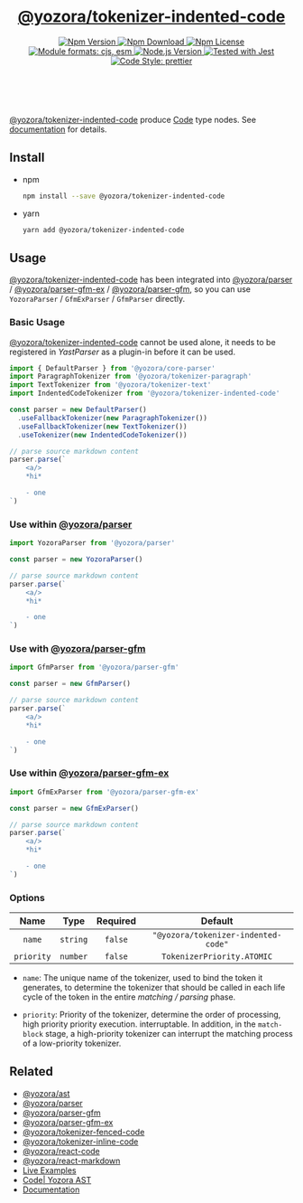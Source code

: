 <!-- :begin use tokenizer/banner -->

<header>
  <h1 align="center">
    <a href="https://github.com/yozorajs/yozora/tree/v2.3.1/tokenizers/indented-code#readme">@yozora/tokenizer-indented-code</a>
  </h1>
  <div align="center">
    <a href="https://www.npmjs.com/package/@yozora/tokenizer-indented-code">
      <img
        alt="Npm Version"
        src="https://img.shields.io/npm/v/@yozora/tokenizer-indented-code.svg"
      />
    </a>
    <a href="https://www.npmjs.com/package/@yozora/tokenizer-indented-code">
      <img
        alt="Npm Download"
        src="https://img.shields.io/npm/dm/@yozora/tokenizer-indented-code.svg"
      />
    </a>
    <a href="https://www.npmjs.com/package/@yozora/tokenizer-indented-code">
      <img
        alt="Npm License"
        src="https://img.shields.io/npm/l/@yozora/tokenizer-indented-code.svg"
      />
    </a>
    <a href="#install">
      <img
        alt="Module formats: cjs, esm"
        src="https://img.shields.io/badge/module_formats-cjs%2C%20esm-green.svg"
      />
    </a>
    <a href="https://github.com/nodejs/node">
      <img
        alt="Node.js Version"
        src="https://img.shields.io/node/v/@yozora/tokenizer-indented-code"
      />
    </a>
    <a href="https://github.com/facebook/jest">
      <img
        alt="Tested with Jest"
        src="https://img.shields.io/badge/tested_with-jest-9c465e.svg"
      />
    </a>
    <a href="https://github.com/prettier/prettier">
      <img
        alt="Code Style: prettier"
        src="https://img.shields.io/badge/code_style-prettier-ff69b4.svg?style=flat-square"
      />
    </a>
  </div>
</header>
<br/>

<!-- :end -->

[@yozora/tokenizer-indented-code] produce [Code][node-type] type nodes. See [documentation][docpage]
for details.

<!-- :begin use tokenizer/usage -->

## Install

- npm

  ```bash
  npm install --save @yozora/tokenizer-indented-code
  ```

- yarn

  ```bash
  yarn add @yozora/tokenizer-indented-code
  ```

## Usage

[@yozora/tokenizer-indented-code][] has been integrated into [@yozora/parser][] /
[@yozora/parser-gfm-ex][] / [@yozora/parser-gfm][], so you can use `YozoraParser` / `GfmExParser` /
`GfmParser` directly.

### Basic Usage

[@yozora/tokenizer-indented-code][] cannot be used alone, it needs to be registered in _YastParser_
as a plugin-in before it can be used.

```typescript {4,9}
import { DefaultParser } from '@yozora/core-parser'
import ParagraphTokenizer from '@yozora/tokenizer-paragraph'
import TextTokenizer from '@yozora/tokenizer-text'
import IndentedCodeTokenizer from '@yozora/tokenizer-indented-code'

const parser = new DefaultParser()
  .useFallbackTokenizer(new ParagraphTokenizer())
  .useFallbackTokenizer(new TextTokenizer())
  .useTokenizer(new IndentedCodeTokenizer())

// parse source markdown content
parser.parse(`
    <a/>
    *hi*

    - one
`)
```

### Use within [@yozora/parser][]

```typescript
import YozoraParser from '@yozora/parser'

const parser = new YozoraParser()

// parse source markdown content
parser.parse(`
    <a/>
    *hi*

    - one
`)
```

### Use with [@yozora/parser-gfm][]

```typescript
import GfmParser from '@yozora/parser-gfm'

const parser = new GfmParser()

// parse source markdown content
parser.parse(`
    <a/>
    *hi*

    - one
`)
```

### Use within [@yozora/parser-gfm-ex][]

```typescript
import GfmExParser from '@yozora/parser-gfm-ex'

const parser = new GfmExParser()

// parse source markdown content
parser.parse(`
    <a/>
    *hi*

    - one
`)
```

### Options

|    Name    |   Type   | Required |               Default               |
| :--------: | :------: | :------: | :---------------------------------: |
|   `name`   | `string` | `false`  | `"@yozora/tokenizer-indented-code"` |
| `priority` | `number` | `false`  |     `TokenizerPriority.ATOMIC`      |

- `name`: The unique name of the tokenizer, used to bind the token it generates, to determine the
  tokenizer that should be called in each life cycle of the token in the entire _matching / parsing_
  phase.

- `priority`: Priority of the tokenizer, determine the order of processing, high priority priority
  execution. interruptable. In addition, in the `match-block` stage, a high-priority tokenizer can
  interrupt the matching process of a low-priority tokenizer.

<!-- :end -->

## Related

- [@yozora/ast][]
- [@yozora/parser][]
- [@yozora/parser-gfm][]
- [@yozora/parser-gfm-ex][]
- [@yozora/tokenizer-fenced-code][]
- [@yozora/tokenizer-inline-code][]
- [@yozora/react-code][]
- [@yozora/react-markdown][]
- [Live Examples][live-examples]
- [Code| Yozora AST][node-type]
- [Documentation][docpage]

[node-type]: http://yozora.guanghechen.com/docs/package/ast#code

<!-- :begin use tokenizer/definitions -->

[live-examples]: https://yozora.guanghechen.com/docs/package/tokenizer-indented-code#live-examples
[docpage]: https://yozora.guanghechen.com/docs/package/tokenizer-indented-code
[homepage]: https://github.com/yozorajs/yozora/tree/v2.3.1/tokenizers/indented-code#readme
[gfm-spec]: https://github.github.com/gfm
[mdast-homepage]: https://github.com/syntax-tree/mdast
[@yozora/ast]: https://github.com/yozorajs/yozora/tree/v2.3.1/packages/ast#readme
[@yozora/ast-util]: https://github.com/yozorajs/yozora/tree/v2.3.1/packages/ast-util#readme
[@yozora/character]: https://github.com/yozorajs/yozora/tree/v2.3.1/packages/character#readme
[@yozora/eslint-config]:
  https://github.com/yozorajs/yozora/tree/release-2.x.x/packages/eslint-config#readme
[@yozora/core-parser]: https://github.com/yozorajs/yozora/tree/v2.3.1/packages/core-parser#readme
[@yozora/core-tokenizer]:
  https://github.com/yozorajs/yozora/tree/v2.3.1/packages/core-tokenizer#readme
[@yozora/invariant]: https://github.com/yozorajs/yozora/tree/v2.3.1/packages/invariant#readme
[@yozora/jest-for-tokenizer]:
  https://github.com/yozorajs/yozora/tree/release-2.x.x/packages/jest-for-tokenizer#readme
[@yozora/parser]: https://github.com/yozorajs/yozora/tree/v2.3.1/packages/parser#readme
[@yozora/parser-gfm]: https://github.com/yozorajs/yozora/tree/v2.3.1/packages/parser-gfm#readme
[@yozora/parser-gfm-ex]:
  https://github.com/yozorajs/yozora/tree/v2.3.1/packages/parser-gfm-ex#readme
[@yozora/template-tokenizer]:
  https://github.com/yozorajs/yozora/tree/release-2.x.x/packages/template-tokenizer#readme
[@yozora/tokenizer-admonition]:
  https://github.com/yozorajs/yozora/tree/v2.3.1/tokenizers/admonition#readme
[@yozora/tokenizer-autolink]:
  https://github.com/yozorajs/yozora/tree/v2.3.1/tokenizers/autolink#readme
[@yozora/tokenizer-autolink-extension]:
  https://github.com/yozorajs/yozora/tree/v2.3.1/tokenizers/autolink-extension#readme
[@yozora/tokenizer-blockquote]:
  https://github.com/yozorajs/yozora/tree/v2.3.1/tokenizers/blockquote#readme
[@yozora/tokenizer-break]: https://github.com/yozorajs/yozora/tree/v2.3.1/tokenizers/break#readme
[@yozora/tokenizer-definition]:
  https://github.com/yozorajs/yozora/tree/v2.3.1/tokenizers/definition#readme
[@yozora/tokenizer-delete]: https://github.com/yozorajs/yozora/tree/v2.3.1/tokenizers/delete#readme
[@yozora/tokenizer-ecma-import]:
  https://github.com/yozorajs/yozora/tree/v2.3.1/tokenizers/ecma-import#readme
[@yozora/tokenizer-emphasis]:
  https://github.com/yozorajs/yozora/tree/v2.3.1/tokenizers/emphasis#readme
[@yozora/tokenizer-fenced-block]:
  https://github.com/yozorajs/yozora/tree/v2.3.1/tokenizers/fenced-block#readme
[@yozora/tokenizer-fenced-code]:
  https://github.com/yozorajs/yozora/tree/v2.3.1/tokenizers/fenced-code#readme
[@yozora/tokenizer-footnote]:
  https://github.com/yozorajs/yozora/tree/v2.3.1/tokenizers/footnote#readme
[@yozora/tokenizer-footnote-definition]:
  https://github.com/yozorajs/yozora/tree/v2.3.1/tokenizers/footnote-definition#readme
[@yozora/tokenizer-footnote-reference]:
  https://github.com/yozorajs/yozora/tree/v2.3.1/tokenizers/footnote-reference#readme
[@yozora/tokenizer-heading]:
  https://github.com/yozorajs/yozora/tree/v2.3.1/tokenizers/heading#readme
[@yozora/tokenizer-html-block]:
  https://github.com/yozorajs/yozora/tree/v2.3.1/tokenizers/html-block#readme
[@yozora/tokenizer-html-inline]:
  https://github.com/yozorajs/yozora/tree/v2.3.1/tokenizers/html-inline#readme
[@yozora/tokenizer-image]: https://github.com/yozorajs/yozora/tree/v2.3.1/tokenizers/image#readme
[@yozora/tokenizer-image-reference]:
  https://github.com/yozorajs/yozora/tree/v2.3.1/tokenizers/image-reference#readme
[@yozora/tokenizer-indented-code]:
  https://github.com/yozorajs/yozora/tree/v2.3.1/tokenizers/indented-code#readme
[@yozora/tokenizer-inline-code]:
  https://github.com/yozorajs/yozora/tree/v2.3.1/tokenizers/inline-code#readme
[@yozora/tokenizer-inline-math]:
  https://github.com/yozorajs/yozora/tree/v2.3.1/tokenizers/inline-math#readme
[@yozora/tokenizer-link]: https://github.com/yozorajs/yozora/tree/v2.3.1/tokenizers/link#readme
[@yozora/tokenizer-link-reference]:
  https://github.com/yozorajs/yozora/tree/v2.3.1/tokenizers/link-reference#readme
[@yozora/tokenizer-list]: https://github.com/yozorajs/yozora/tree/v2.3.1/tokenizers/list#readme
[@yozora/tokenizer-math]: https://github.com/yozorajs/yozora/tree/v2.3.1/tokenizers/math#readme
[@yozora/tokenizer-paragraph]:
  https://github.com/yozorajs/yozora/tree/v2.3.1/tokenizers/paragraph#readme
[@yozora/tokenizer-setext-heading]:
  https://github.com/yozorajs/yozora/tree/v2.3.1/tokenizers/setext-heading#readme
[@yozora/tokenizer-table]: https://github.com/yozorajs/yozora/tree/v2.3.1/tokenizers/table#readme
[@yozora/tokenizer-text]: https://github.com/yozorajs/yozora/tree/v2.3.1/tokenizers/text#readme
[@yozora/tokenizer-thematic-break]:
  https://github.com/yozorajs/yozora/tree/v2.3.1/tokenizers/thematic-break#readme
[@yozora/react-admonition]:
  https://github.com/yozorajs/yozora-react/tree/main/packages/admonition#readme
[@yozora/react-blockquote]:
  https://github.com/yozorajs/yozora-react/tree/main/packages/blockquote#readme
[@yozora/react-break]: https://github.com/yozorajs/yozora-react/tree/main/packages/break#readme
[@yozora/react-delete]: https://github.com/yozorajs/yozora-react/tree/main/packages/delete#readme
[@yozora/react-emphasis]:
  https://github.com/yozorajs/yozora-react/tree/main/packages/emphasis#readme
[@yozora/react-code]: https://github.com/yozorajs/yozora-react/tree/main/packages/code#readme
[@yozora/react-code-live]:
  https://github.com/yozorajs/yozora-react/tree/main/packages/code-live#readme
[@yozora/react-footnote-definitions]:
  https://github.com/yozorajs/yozora-react/tree/main/packages/footnote-definitions#readme
[@yozora/react-footnote-reference]:
  https://github.com/yozorajs/yozora-react/tree/main/packages/footnote-reference#readme
[@yozora/react-heading]: https://github.com/yozorajs/yozora-react/tree/main/packages/heading#readme
[@yozora/react-image]: https://github.com/yozorajs/yozora-react/tree/main/packages/image#readme
[@yozora/react-inline-code]:
  https://github.com/yozorajs/yozora-react/tree/main/packages/inline-code#readme
[@yozora/react-inline-math]:
  https://github.com/yozorajs/yozora-react/tree/main/packages/inline-math#readme
[@yozora/react-link]: https://github.com/yozorajs/yozora-react/tree/main/packages/link#readme
[@yozora/react-list]: https://github.com/yozorajs/yozora-react/tree/main/packages/list#readme
[@yozora/react-list-item]:
  https://github.com/yozorajs/yozora-react/tree/main/packages/list-item#readme
[@yozora/react-markdown]:
  https://github.com/yozorajs/yozora-react/tree/main/packages/markdown#readme
[@yozora/react-math]: https://github.com/yozorajs/yozora-react/tree/main/packages/math#readme
[@yozora/react-paragraph]:
  https://github.com/yozorajs/yozora-react/tree/main/packages/paragraph#readme
[@yozora/react-strong]: https://github.com/yozorajs/yozora-react/tree/main/packages/strong#readme
[@yozora/react-table]: https://github.com/yozorajs/yozora-react/tree/main/packages/table#readme
[@yozora/react-text]: https://github.com/yozorajs/yozora-react/tree/main/packages/text#readme
[@yozora/react-thematic-break]:
  https://github.com/yozorajs/yozora-react/tree/main/packages/thematic-break#readme
[doc-live-examples/gfm]: https://yozora.guanghechen.com/docs/example/gfm
[doc-@yozora/ast]: https://yozora.guanghechen.com/docs/package/ast
[doc-@yozora/ast-util]: https://yozora.guanghechen.com/docs/package/ast-util
[doc-@yozora/core-parser]: https://yozora.guanghechen.com/docs/package/core-parser
[doc-@yozora/core-tokenizer]: https://yozora.guanghechen.com/docs/package/core-tokenizer
[doc-@yozora/parser]: https://yozora.guanghechen.com/docs/package/parser
[doc-@yozora/parser-gfm]: https://yozora.guanghechen.com/docs/package/parser-gfm
[doc-@yozora/parser-gfm-ex]: https://yozora.guanghechen.com/docs/package/parser-gfm-ex
[doc-@yozora/tokenizer-admonition]: https://yozora.guanghechen.com/docs/package/tokenizer-admonition
[doc-@yozora/tokenizer-autolink]: https://yozora.guanghechen.com/docs/package/tokenizer-autolink
[doc-@yozora/tokenizer-autolink-extension]:
  https://yozora.guanghechen.com/docs/package/tokenizer-autolink-extension
[doc-@yozora/tokenizer-blockquote]: https://yozora.guanghechen.com/docs/package/tokenizer-blockquote
[doc-@yozora/tokenizer-break]: https://yozora.guanghechen.com/docs/package/tokenizer-break
[doc-@yozora/tokenizer-delete]: https://yozora.guanghechen.com/docs/package/tokenizer-delete
[doc-@yozora/tokenizer-emphasis]: https://yozora.guanghechen.com/docs/package/tokenizer-emphasis
[doc-@yozora/tokenizer-fenced-code]:
  https://yozora.guanghechen.com/docs/package/tokenizer-fenced-code
[doc-@yozora/tokenizer-heading]: https://yozora.guanghechen.com/docs/package/tokenizer-heading
[doc-@yozora/tokenizer-html-block]: https://yozora.guanghechen.com/docs/package/tokenizer-html-block
[doc-@yozora/tokenizer-html-inline]:
  https://yozora.guanghechen.com/docs/package/tokenizer-html-inline
[doc-@yozora/tokenizer-image]: https://yozora.guanghechen.com/docs/package/tokenizer-image
[doc-@yozora/tokenizer-image-reference]:
  https://yozora.guanghechen.com/docs/package/tokenizer-image-reference
[doc-@yozora/tokenizer-indented-code]:
  https://yozora.guanghechen.com/docs/package/tokenizer-indented-code
[doc-@yozora/tokenizer-inline-code]:
  https://yozora.guanghechen.com/docs/package/tokenizer-inline-code
[doc-@yozora/tokenizer-inline-math]:
  https://yozora.guanghechen.com/docs/package/tokenizer-inline-math
[doc-@yozora/tokenizer-link]: https://yozora.guanghechen.com/docs/package/tokenizer-link
[doc-@yozora/tokenizer-definition]: https://yozora.guanghechen.com/docs/package/tokenizer-definition
[doc-@yozora/tokenizer-link-reference]:
  https://yozora.guanghechen.com/docs/package/tokenizer-link-reference
[doc-@yozora/tokenizer-list]: https://yozora.guanghechen.com/docs/package/tokenizer-list
[doc-@yozora/tokenizer-math]: https://yozora.guanghechen.com/docs/package/tokenizer-math
[doc-@yozora/tokenizer-paragraph]: https://yozora.guanghechen.com/docs/package/tokenizer-paragraph
[doc-@yozora/tokenizer-setext-heading]:
  https://yozora.guanghechen.com/docs/package/tokenizer-setext-heading
[doc-@yozora/tokenizer-table]: https://yozora.guanghechen.com/docs/package/tokenizer-table
[doc-@yozora/tokenizer-text]: https://yozora.guanghechen.com/docs/package/tokenizer-text
[doc-@yozora/tokenizer-thematic-break]:
  https://yozora.guanghechen.com/docs/package/tokenizer-thematic-break
[doc-@yozora/jest-for-tokenizer]: https://yozora.guanghechen.com/docs/package/jest-for-tokenizer
[doc-@yozora/parser-gfm]: https://yozora.guanghechen.com/docs/package/parser-gfm
[gfm-atx-heading]: https://github.github.com/gfm/#atx-heading
[gfm-autolink]: https://github.github.com/gfm/#autolinks
[gfm-autolink-extension]: https://github.github.com/gfm/#autolinks-extension-
[gfm-blockquote]: https://github.github.com/gfm/#block-quotes
[gfm-bullet-list]: https://github.github.com/gfm/#bullet-list
[gfm-delete]: https://github.github.com/gfm/#strikethrough-extension-
[gfm-emphasis]: https://github.github.com/gfm/#can-open-emphasis
[gfm-fenced-code]: https://github.github.com/gfm/#fenced-code-block
[gfm-hard-line-break]: https://github.github.com/gfm/#hard-line-break
[gfm-html-block]: https://github.github.com/gfm/#html-block
[gfm-html-inline]: https://github.github.com/gfm/#raw-html
[gfm-image]: https://github.github.com/gfm/#images
[gfm-image-reference]: https://github.github.com/gfm/#example-590
[gfm-indented-code]: https://github.github.com/gfm/#indented-code-block
[gfm-inline-code]: https://github.github.com/gfm/#code-span
[gfm-link]: https://github.github.com/gfm/#inline-link
[gfm-definition]: https://github.github.com/gfm/#link-reference-definition
[gfm-link-reference]: https://github.github.com/gfm/#reference-link
[gfm-list]: https://github.github.com/gfm/#lists
[gfm-list-item]: https://github.github.com/gfm/#list-items
[gfm-list-task-item]: https://github.github.com/gfm/#task-list-items-extension-
[gfm-paragraph]: https://github.github.com/gfm/#paragraph
[gfm-setext-heading]: https://github.github.com/gfm/#setext-heading
[gfm-soft-line-break]: https://github.github.com/gfm/#soft-line-breaks
[gfm-strong]: https://github.github.com/gfm/#can-open-strong-emphasis
[gfm-tab]: https://github.github.com/gfm/#tabs
[gfm-table]: https://github.github.com/gfm/#table
[gfm-text]: https://github.github.com/gfm/#soft-line-breaks
[gfm-thematic-break]: https://github.github.com/gfm/#thematic-break

<!-- :end -->

